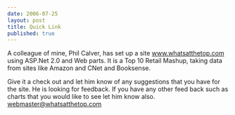 ```yaml
--- 
date: 2006-07-25
layout: post
title: Quick Link
published: true
---
```

A colleague of mine, Phil Calver, has set up a site <a href="http://www.whatsatthetop.com">www.whatsatthetop.com</a> using ASP.Net 2.0 and Web parts.  It is a Top 10 Retail Mashup, taking data from sites like Amazon and CNet and Booksense.<p />Give it a check out and let him know of any suggestions that you have for the site.  He is looking for feedback.  If you have any other feed back such as charts that you would like to see let him know also.  <a href="mailto:webmaster@whatsatthetop.com">webmaster@whatsatthetop.com</a><div class="blogger-post-footer"><img class="posterous_download_image" src="https://blogger.googleusercontent.com/tracker/8109338-115383468667308500?l=www.kinlan.co.uk%2Findex.html" height="1" alt="" width="1" /></div>
